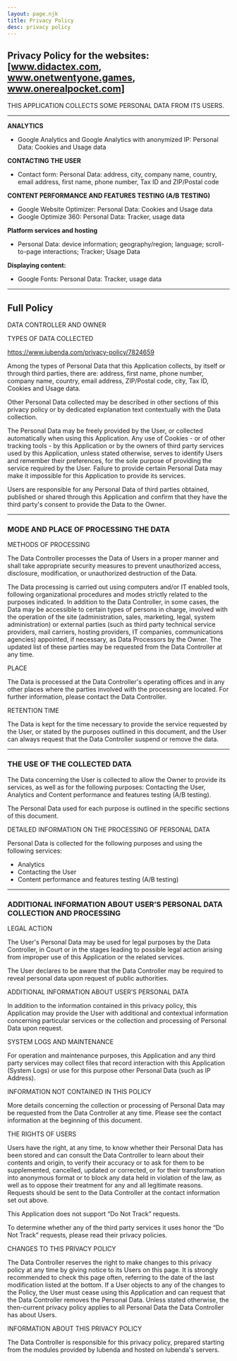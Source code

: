 ```yaml
---
layout: page.njk
title: Privacy Policy
desc: privacy policy
---
```


## Privacy Policy for the websites: [www.didactex.com, www.onetwentyone.games, www.onerealpocket.com]
THIS APPLICATION COLLECTS SOME PERSONAL DATA FROM ITS USERS.

---


**ANALYTICS**
* Google Analytics and Google Analytics with anonymized IP: Personal Data: Cookies and Usage data

**CONTACTING THE USER**
* Contact form: Personal Data: address, city, company name, country, email address, first name, phone number, Tax ID and ZIP/Postal code

**CONTENT PERFORMANCE AND FEATURES TESTING (A/B TESTING)**
* Google Website Optimizer: Personal Data: Cookies and Usage data
* Google Optimize 360: Personal Data: Tracker, usage data

**Platform services and hosting**
* Personal Data: device information; geography/region; language; scroll-to-page interactions; Tracker; Usage Data

**Displaying content:**
* Google Fonts: Personal Data: Tracker, usage data

---

## Full Policy
DATA CONTROLLER AND OWNER

TYPES OF DATA COLLECTED 

https://www.iubenda.com/privacy-policy/7824659

Among the types of Personal Data that this Application collects, by  itself or through third parties, there are: address, first name, phone  number, company name, country, email address, ZIP/Postal code, city, Tax  ID, Cookies and Usage data.

Other Personal Data collected may be described in other sections of this privacy policy or by dedicated explanation text contextually with the Data collection.

The Personal Data may be freely provided by the User, or collected automatically when using this Application.
Any use of Cookies - or of other tracking tools - by this Application or by the owners of third party services used by this Application, unless stated otherwise, serves to identify Users and remember their preferences, for the sole purpose of providing the service required by the User.
Failure to provide certain Personal Data may make it impossible for this Application to provide its services.

Users are responsible for any Personal Data of third parties  obtained, published or shared through this Application and confirm that  they have the third party's consent to provide the Data to the Owner.

---

### MODE AND PLACE OF PROCESSING THE DATA

METHODS OF PROCESSING 

The Data Controller processes the Data of Users in a proper manner and shall take appropriate security measures to prevent unauthorized access, disclosure, modification, or unauthorized destruction of the Data.

The Data processing is carried out using computers and/or IT enabled tools, following organizational procedures and modes strictly related to the purposes indicated. In addition to the Data Controller, in some cases, the Data may be accessible to certain types of persons in charge, involved with the operation of the site (administration, sales, marketing, legal, system administration) or external parties (such as third party technical service providers, mail carriers, hosting providers, IT companies, communications agencies) appointed, if necessary, as Data Processors by the Owner. The updated list of these parties may be requested from the Data Controller at any time.

PLACE 

The Data is processed at the Data Controller's operating offices and  in any other places where the parties involved with the processing are  located. For further information, please contact the Data Controller.

RETENTION TIME 

The Data is kept for the time necessary to provide the service  requested by the User, or stated by the purposes outlined in this  document, and the User can always request that the Data Controller  suspend or remove the data.

---

### THE USE OF THE COLLECTED DATA

The Data concerning the User is collected to allow the Owner to  provide its services, as well as for the following purposes: Contacting  the User, Analytics and Content performance and features testing (A/B  testing).

The Personal Data used for each purpose is outlined in the specific sections of this document.

DETAILED INFORMATION ON THE PROCESSING OF PERSONAL DATA

Personal Data is collected for the following purposes and using the following services:

*  Analytics
* Contacting the User
* Content performance and features testing (A/B testing)

---

### ADDITIONAL INFORMATION ABOUT USER’S PERSONAL DATA COLLECTION AND PROCESSING

LEGAL ACTION

The User's Personal Data may be used for legal purposes by the Data Controller, in Court or in the stages leading to possible legal action arising from improper use of this Application or the related services.

The User declares to be aware that the Data Controller may be required to reveal personal data upon request of public authorities.

ADDITIONAL INFORMATION ABOUT USER’S PERSONAL DATA

In addition to the information contained in this privacy policy, this  Application may provide the User with additional and contextual  information concerning particular services or the collection and  processing of Personal Data upon request.

SYSTEM LOGS AND MAINTENANCE

For operation and maintenance purposes, this Application and any  third party services may collect files that record interaction with this  Application (System Logs) or use for this purpose other Personal Data  (such as IP Address).

 INFORMATION NOT CONTAINED IN THIS POLICY

More details concerning the collection or processing of Personal Data  may be requested from the Data Controller at any time. Please see the  contact information at the beginning of this document.

THE RIGHTS OF USERS

Users have the right, at any time, to know whether their Personal  Data has been stored and can consult the Data Controller to learn about  their contents and origin, to verify their accuracy or to ask for them  to be supplemented, cancelled, updated or corrected, or for their  transformation into anonymous format or to block any data held in  violation of the law, as well as to oppose their treatment for any and  all legitimate reasons. Requests should be sent to the Data Controller  at the contact information set out above.

This Application does not support “Do Not Track” requests.

To determine whether any of the third party services it uses honor the “Do Not Track” requests, please read their privacy policies.

CHANGES TO THIS PRIVACY POLICY

The Data Controller reserves the right to make changes to this  privacy policy at any time by giving notice to its Users on this page.  It is strongly recommended to check this page often, referring to the  date of the last modification listed at the bottom. If a User objects to  any of the changes to the Policy, the User must cease using this  Application and can request that the Data Controller removes the  Personal Data. Unless stated otherwise, the then-current privacy policy  applies to all Personal Data the Data Controller has about Users.

INFORMATION ABOUT THIS PRIVACY POLICY

The Data Controller is responsible for this privacy policy, prepared  starting from the modules provided by Iubenda and hosted on Iubenda's servers.
